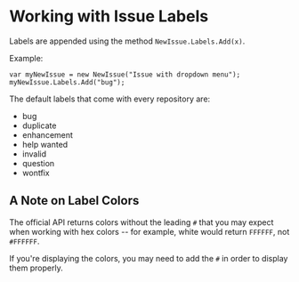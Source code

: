 # Working with Issue Labels

Labels are appended using the method `NewIssue.Labels.Add(x)`.

Example:

    var myNewIssue = new NewIssue("Issue with dropdown menu");
    myNewIssue.Labels.Add("bug");
    
The default labels that come with every repository are:
- bug
- duplicate
- enhancement
- help wanted
- invalid
- question
- wontfix

## A Note on Label Colors
The official API returns colors without the leading `#` that you may expect when working with hex colors -- for example, white would return `FFFFFF`, not `#FFFFFF`. 

If you're displaying the colors, you may need to add the `#` in order to display them properly.
